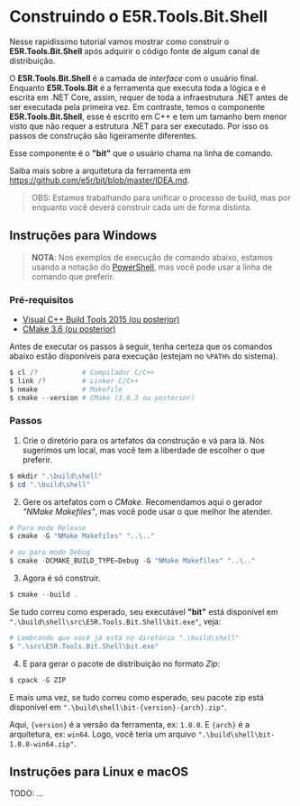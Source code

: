 Construindo o E5R.Tools.Bit.Shell
=================================

Nesse rapidíssimo tutorial vamos mostrar como construir o __E5R.Tools.Bit.Shell__ após
adquirir o código fonte de algum canal de distribuição.

O __E5R.Tools.Bit.Shell__ é a camada de _interface_ com o usuário final. Enquanto __E5R.Tools.Bit__ é a ferramenta que executa toda a lógica e é escrita em .NET Core, assim, requer de toda a infraestrutura .NET antes de ser executada pela primeira vez. Em contraste, temos o componente __E5R.Tools.Bit.Shell__, esse é escrito em C++ e tem um tamanho bem menor visto que não requer a estrutura .NET para ser executado. Por isso os passos de construção são ligeiramente diferentes.

Esse componente é o __"bit"__ que o usuário chama na linha de comando.

Saiba mais sobre a arquitetura da ferramenta em https://github.com/e5r/bit/blob/master/IDEA.md.

> OBS: Estamos trabalhando para unificar o processo de build, mas por enquanto você deverá construir cada um de forma distinta.

## Instruções para Windows

> __NOTA__: Nos exemplos de execução de comando abaixo, estamos usando a notação do [PowerShell][powershell], mas você pode usar a linha de comando que preferir.

### Pré-requisitos

* [Visual C++ Build Tools 2015 (ou posterior)][vcpp-buildtools]
* [CMake 3.6 (ou posterior)][cmake]

Antes de executar os passos à seguir, tenha certeza que os comandos abaixo estão
disponíveis para execução (estejam no `%PATH%` do sistema).

```powershell
$ cl /?           # Compilador C/C++
$ link /?         # Linker C/C++
$ nmake           # Makefile
$ cmake --version # CMake (3.6.3 ou posterior)
```

### Passos

1. Crie o diretório para os artefatos da construção e vá para lá.
   Nós sugerimos um local, mas você tem a liberdade de escolher o que preferir.

```powershell
$ mkdir ".\build\shell"
$ cd ".\build\shell"
```

2. Gere os artefatos com o _CMake_. Recomendamos aqui o gerador _"NMake Makefiles"_, mas você pode usar o que melhor lhe atender.

```powershell
# Para modo Release
$ cmake -G "NMake Makefiles" "..\.."

# ou para modo Debug
$ cmake -DCMAKE_BUILD_TYPE=Debug -G "NMake Makefiles" "..\.."
```

3. Agora é só construir.

```powershell
$ cmake --build .
```

Se tudo correu como esperado, seu executável __"bit"__ está disponível em  `".\build\shell\src\E5R.Tools.Bit.Shell\bit.exe"`, veja:

```powershell
# Lembrando que você já está no diretório ".\build\shell"
$ ".\src\E5R.Tools.Bit.Shell\bit.exe"
```

4. E para gerar o pacote de distribuição no formato _Zip_:

```powershell
$ cpack -G ZIP
```

E mais uma vez, se tudo correu como esperado, seu pacote zip está disponível em  `".\build\shell\bit-{version}-{arch}.zip"`.

Aqui, `{version}` é a versão da ferramenta, ex: `1.0.0`. E `{arch}` é a arquitetura, ex: `win64`. Logo, você teria um arquivo `".\build\shell\bit-1.0.0-win64.zip"`.

## Instruções para Linux e macOS

TODO: ...

<!-- Links -->
[vcpp-buildtools]: http://landinghub.visualstudio.com/visual-cpp-build-tools
[cmake]: https://cmake.org/
[powershell]: https://github.com/PowerShell/PowerShell
